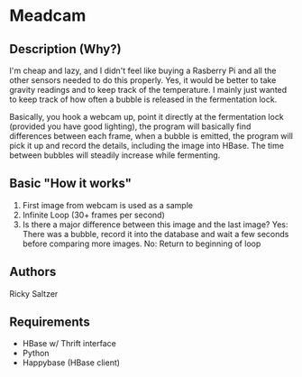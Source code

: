 Meadcam
=======

Description (Why?)
------------------
I'm cheap and lazy, and I didn't feel like buying a Rasberry Pi and all the other sensors needed
to do this properly. Yes, it would be better to take gravity readings and to keep track of the temperature. I mainly
just wanted to keep track of how often a bubble is released in the fermentation lock. 

Basically, you hook a webcam up, point it directly at the fermentation lock (provided you have good lighting), the program
will basically find differences between each frame, when a bubble is emitted, the program will pick it up and record the details, 
including the image into HBase. The time between bubbles will steadily increase while fermenting. 


Basic "How it works"
-------------------

1. First image from webcam is used as a sample
2. Infinite Loop (30+ frames per second)
3. Is there a major difference between this image and the last image?
  Yes:
    There was a bubble, record it into the database and wait a few seconds before comparing more images. 
  No:
    Return to beginning of loop


Authors
-------
Ricky Saltzer


Requirements
------------
* HBase w/ Thrift interface
* Python
* Happybase (HBase client)


